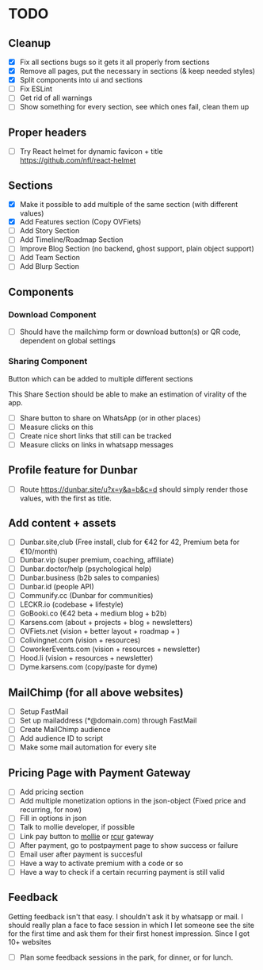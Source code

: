 # TODO

## Cleanup

- [x] Fix all sections bugs so it gets it all properly from sections
- [x] Remove all pages, put the necessary in sections (& keep needed styles)
- [x] Split components into ui and sections
- [ ] Fix ESLint
- [ ] Get rid of all warnings
- [ ] Show something for every section, see which ones fail, clean them up

## Proper headers

- [ ] Try React helmet for dynamic favicon + title https://github.com/nfl/react-helmet

## Sections

- [x] Make it possible to add multiple of the same section (with different values)
- [x] Add Features section (Copy OVFiets)
- [ ] Add Story Section
- [ ] Add Timeline/Roadmap Section
- [ ] Improve Blog Section (no backend, ghost support, plain object support)
- [ ] Add Team Section
- [ ] Add Blurp Section

## Components

### Download Component

- [ ] Should have the mailchimp form or download button(s) or QR code, dependent on global settings

### Sharing Component

Button which can be added to multiple different sections

This Share Section should be able to make an estimation of virality of the app.

- [ ] Share button to share on WhatsApp (or in other places)
- [ ] Measure clicks on this
- [ ] Create nice short links that still can be tracked
- [ ] Measure clicks on links in whatsapp messages

## Profile feature for Dunbar

- [ ] Route https://dunbar.site/u?x=y&a=b&c=d should simply render those values, with the first as title.

## Add content + assets

- [ ] Dunbar.site,club (Free install, club for €42 for 42, Premium beta for €10/month)
- [ ] Dunbar.vip (super premium, coaching, affiliate)
- [ ] Dunbar.doctor/help (psychological help)
- [ ] Dunbar.business (b2b sales to companies)
- [ ] Dunbar.id (people API)
- [ ] Communify.cc (Dunbar for communities)
- [ ] LECKR.io (codebase + lifestyle)
- [ ] GoBooki.co (€42 beta + medium blog + b2b)
- [ ] Karsens.com (about + projects + blog + newsletters)
- [ ] OVFiets.net (vision + better layout + roadmap + )
- [ ] Colivingnet.com (vision + resources)
- [ ] CoworkerEvents.com (vision + resources + newsletter)
- [ ] Hood.li (vision + resources + newsletter)
- [ ] Dyme.karsens.com (copy/paste for dyme)

## MailChimp (for all above websites)

- [ ] Setup FastMail
- [ ] Set up mailaddress (\*@domain.com) through FastMail
- [ ] Create MailChimp audience
- [ ] Add audience ID to script
- [ ] Make some mail automation for every site

## Pricing Page with Payment Gateway

- [ ] Add pricing section
- [ ] Add multiple monetization options in the json-object (Fixed price and recurring, for now)
- [ ] Fill in options in json
- [ ] Talk to mollie developer, if possible
- [ ] Link pay button to [mollie](https://mollie.com) or [rcur](https://rcur.nl/) gateway
- [ ] After payment, go to postpayment page to show success or failure
- [ ] Email user after payment is succesful
- [ ] Have a way to activate premium with a code or so
- [ ] Have a way to check if a certain recurring payment is still valid

## Feedback

Getting feedback isn't that easy. I shouldn't ask it by whatsapp or mail. I should really plan a face to face session in which I let someone see the site for the first time and ask them for their first honest impression. Since I got 10+ websites

- [ ] Plan some feedback sessions in the park, for dinner, or for lunch.
